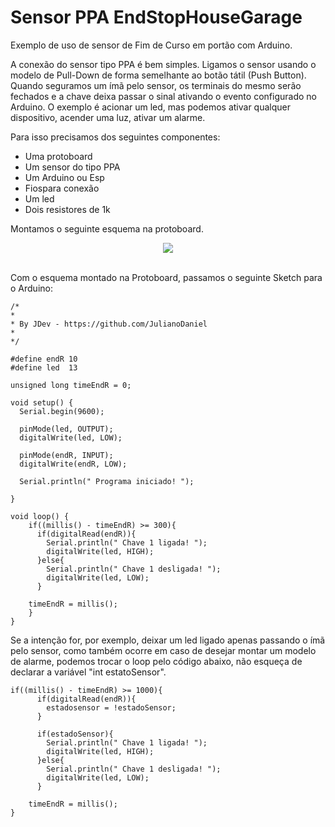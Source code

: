 # Sensor PPA EndStopHouseGarage
Exemplo de uso de sensor de Fim de Curso em portão com Arduino.


A conexão do sensor tipo PPA é bem simples. Ligamos o sensor usando o modelo de Pull-Down de forma semelhante ao botão tátil (Push Button). Quando seguramos um ímã pelo sensor, os terminais do mesmo serão fechados e a chave deixa passar o sinal ativando o evento configurado no Arduino. 
O exemplo é acionar um led, mas podemos ativar qualquer dispositivo, acender uma luz, ativar um alarme.

Para isso precisamos dos seguintes componentes:

+ Uma protoboard 
+ Um sensor do tipo PPA 
+ Um Arduino ou Esp
+ Fiospara conexão
+ Um led 
+ Dois resistores de 1k 

Montamos o seguinte esquema na protoboard.
<div align="center">
  <img src="https://user-images.githubusercontent.com/46107950/170777415-3b223caa-990a-4288-b40d-d99cc64c8402.png" />
</div>
<br/> 

Com o esquema montado na Protoboard, passamos o seguinte Sketch para o Arduino:


~~~
/*  
*
* By JDev - https://github.com/JulianoDaniel
* 
*/

#define endR 10 
#define led  13
 
unsigned long timeEndR = 0;

void setup() {
  Serial.begin(9600);

  pinMode(led, OUTPUT);
  digitalWrite(led, LOW);  

  pinMode(endR, INPUT);
  digitalWrite(endR, LOW); 
  
  Serial.println(" Programa iniciado! ");

}

void loop() {
    if((millis() - timeEndR) >= 300){
      if(digitalRead(endR)){ 
        Serial.println(" Chave 1 ligada! "); 
        digitalWrite(led, HIGH);
      }else{
        Serial.println(" Chave 1 desligada! "); 
        digitalWrite(led, LOW);
      }

    timeEndR = millis();  
    }
}

~~~

Se a intenção for, por exemplo, deixar um led ligado apenas passando o ímã pelo sensor, 
como também ocorre em caso de desejar montar um modelo de alarme,
podemos trocar o loop pelo código abaixo, não esqueça de declarar a variável "int estatoSensor".

~~~
if((millis() - timeEndR) >= 1000){
      if(digitalRead(endR)){ 
        estadosensor = !estadoSensor; 
      }
      
      if(estadoSensor){
        Serial.println(" Chave 1 ligada! "); 
        digitalWrite(led, HIGH);
      }else{
        Serial.println(" Chave 1 desligada! "); 
        digitalWrite(led, LOW);
      }

    timeEndR = millis();  
}
~~~
  


